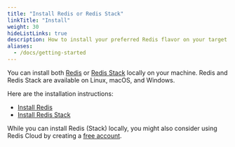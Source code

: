 ```yaml
---
title: "Install Redis or Redis Stack"
linkTitle: "Install"
weight: 30
hideListLinks: true
description: How to install your preferred Redis flavor on your target platform
aliases:
  - /docs/getting-started
---
```


You can install both [Redis](https://redis.io/docs/about/) or [Redis Stack](/docs/about/about-stack) locally on your machine. Redis and Redis Stack are available on Linux, macOS, and Windows. 

Here are the installation instructions:

* [Install Redis](/docs/install/install-redis)
* [Install Redis Stack](/docs/install/install-stack)

While you can install Redis (Stack) locally, you might also consider using Redis Cloud by creating a [free account](https://redis.com/try-free/?utm_source=redisio&utm_medium=referral&utm_campaign=2023-09-try_free&utm_content=cu-redis_cloud_users).